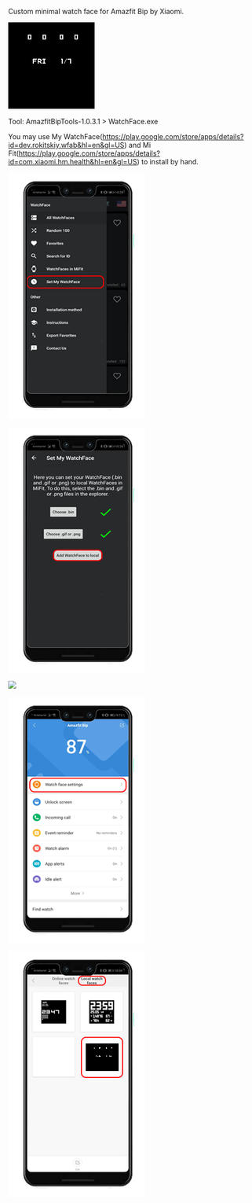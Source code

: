 Custom minimal watch face for Amazfit Bip by Xiaomi.

![](watch_face_by_pjanek_packed_animated.gif)

Tool: AmazfitBipTools-1.0.3.1 > WatchFace.exe

You may use My WatchFace(https://play.google.com/store/apps/details?id=dev.rokitskiy.wfab&hl=en&gl=US) and 
Mi Fit(https://play.google.com/store/apps/details?id=com.xiaomi.hm.health&hl=en&gl=US) to install by hand.

![](info1.jpg)

![](info2.jpg)

![](info3.jpg)

![](info4.jpg)

![](info5.jpg)
